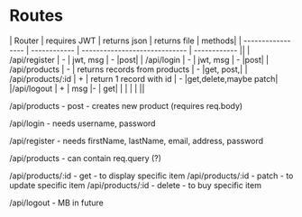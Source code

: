 # Routes

| Router | requires JWT | returns json | returns file | methods|
| ----------------- | ------------ | ----------------------------- | ------------ ||
| /api/register | - | jwt, msg | - |post|
| /api/login | - | jwt, msg | - |post|
| /api/products | - | returns records from products | - |get, post,|
| /api/products/:id | + | return 1 record with id | - |get,delete,maybe patch|
|/api/logout | + | msg |- | get|
| | | | ||

/api/products - post - creates new product (requires req.body)

/api/login - needs username, password

/api/register - needs firstName, lastName, email, address, password

/api/products - can contain req.query (?)

/api/products/:id - get - to display specific item
/api/products/:id - patch - to update specific item
/api/products/:id - delete - to buy specific item

/api/logout - MB in future
